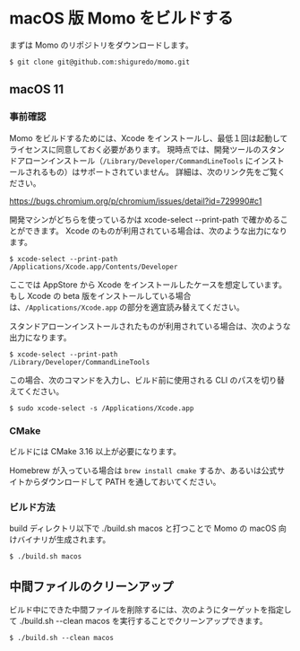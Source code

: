 # macOS 版 Momo をビルドする

まずは Momo のリポジトリをダウンロードします。

```shell
$ git clone git@github.com:shiguredo/momo.git
```

## macOS 11

### 事前確認

Momo をビルドするためには、Xcode をインストールし、最低１回は起動してライセンスに同意しておく必要があります。
現時点では、開発ツールのスタンドアローンインストール（`/Library/Developer/CommandLineTools` にインストールされるもの）はサポートされていません。
詳細は、次のリンク先をご覧ください。

https://bugs.chromium.org/p/chromium/issues/detail?id=729990#c1

開発マシンがどちらを使っているかは xcode-select --print-path で確かめることができます。
Xcode のものが利用されている場合は、次のような出力になります。

```shell
$ xcode-select --print-path
/Applications/Xcode.app/Contents/Developer
```

ここでは AppStore から Xcode をインストールしたケースを想定しています。
もし Xcode の beta 版をインストールしている場合は、`/Applications/Xcode.app` の部分を適宜読み替えてください。

スタンドアローンインストールされたものが利用されている場合は、次のような出力になります。

```shell
$ xcode-select --print-path
/Library/Developer/CommandLineTools
```

この場合、次のコマンドを入力し、ビルド前に使用される CLI のパスを切り替えてください。

```shell
$ sudo xcode-select -s /Applications/Xcode.app
```

### CMake

ビルドには CMake 3.16 以上が必要になります。

Homebrew が入っている場合は `brew install cmake` するか、あるいは公式サイトからダウンロードして PATH を通しておいてください。

### ビルド方法

build ディレクトリ以下で ./build.sh macos と打つことで Momo の macOS 向けバイナリが生成されます。

```shell
$ ./build.sh macos
```

## 中間ファイルのクリーンアップ

ビルド中にできた中間ファイルを削除するには、次のようにターゲットを指定して ./build.sh --clean macos を実行することでクリーンアップできます。

```shell
$ ./build.sh --clean macos
```
